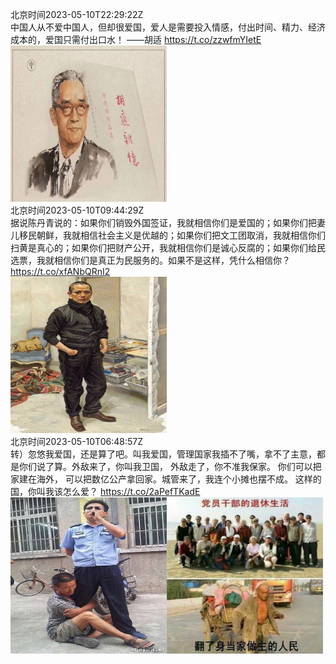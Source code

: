 北京时间2023-05-10T22:29:22Z<br>中国人从不爱中国人，但却很爱国，爱人是需要投入情感，付出时间、精力、经济成本的，爱国只需付出口水！
——胡适 https://t.co/zzwfmYIetE<br><img src='/temp/2023/1656305434104418307_0.jpg' width='250' height='250'><br>北京时间2023-05-10T09:44:29Z<br>据说陈丹青说的：如果你们销毁外国签证，我就相信你们是爱国的；如果你们把妻儿移民朝鲜，我就相信社会主义是优越的；如果你们把文工团取消，我就相信你们扫黄是真心的；如果你们把财产公开，我就相信你们是诚心反腐的；如果你们给民选票，我就相信你们是真正为民服务的。如果不是这样，凭什么相信你？ https://t.co/xfANbQRnI2<br><img src='/temp/2023/1656112941802856448_0.jpg' width='250' height='250'><br>北京时间2023-05-10T06:48:57Z<br>转）忽悠我爱国，还是算了吧。叫我爱国，管理国家我插不了嘴，拿不了主意，都是你们说了算。外敌来了，你叫我卫国， 外敌走了，你不准我保家。 你们可以把家建在海外， 可以把数亿公产拿回家。城管来了，我连个小摊也摆不成。 这样的国，你叫我该怎么爱？ https://t.co/2aPefTKadE<br><img src='/temp/2023/1656068768718635008_0.jpg' width='250' height='250'><img src='/temp/2023/1656068768718635008_1.jpg' width='250' height='250'><br>